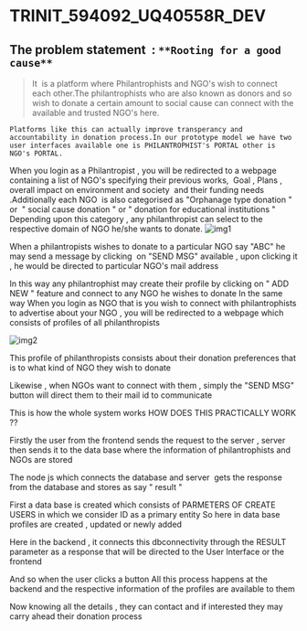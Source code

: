# TRINIT_594092_UQ40558R_DEV
## The problem statement  : ```**Rooting for a good cause** ```

> It  is a platform where Philantrophists and NGO's wish to connect each other.The philantrophists who are also known as donors and so wish to donate a certain amount to social cause can connect with the available and trusted NGO's here.

`Platforms like this can actually improve transperancy and accountability in donation process.In our prototype model we have two user interfaces available one is PHILANTROPHIST's PORTAL other is NGO's PORTAL.`

When you login as a Philantropist , you will be redirected to a webpage containing a list of NGO's specifying their previous works,  Goal , Plans , overall impact on environment and society  and their funding needs .Additionally each NGO  is also categorised as "Orphanage type donation " or  " social cause donation " or " donation for educational institutions " 
Depending upon this category , any philanthropist can select to the respective domain of NGO he/she wants to donate.
![img1](https://user-images.githubusercontent.com/125118272/218262586-bfbe4933-31e0-4388-bfa7-af0cbed89fa5.jpg)


When a philantropists wishes to donate to a particular NGO say "ABC" he may send a message by clicking  on "SEND MSG"
available , upon clicking it , he would be directed to particular NGO's mail address 

In this way any philantrophist may create their profile by clicking on " ADD NEW " feature and connect to any NGO he wishes to donate
In the same way 
When you login as NGO that is you wish to connect with philantrophists to advertise about your NGO , you will be redirected to a webpage which consists of profiles of all philanthropists 

![img2](https://user-images.githubusercontent.com/125118272/218262750-cb669007-0eea-4100-aa9d-498feaabf73c.jpg)


This profile of philanthropists consists about their donation preferences that is to what kind of NGO they wish to donate 

Likewise , when NGOs want to connect with them , simply the "SEND MSG" button will direct them to their mail id to communicate 

This is how the whole system works
HOW DOES THIS PRACTICALLY WORK ?? 

Firstly the user from the frontend sends the request to the server , server then sends it to the data base where the information of philantrophists and NGOs are stored 

The node js which connects the database and server  gets the response from the database and stores as say " result " 

First a data base is created which consists of PARMETERS OF CREATE USERS in which we consider ID as a primary entity 
So here in data base profiles are created , updated or newly added 

Here in the backend , it connects this dbconnectivity through the RESULT parameter as a response that will be directed to the User Interface or the frontend 

And so when the user clicks a button 
All this process happens at the backend and the respective information of the profiles are available to them 

Now knowing all the details , they can contact and if interested they may carry ahead their donation process
